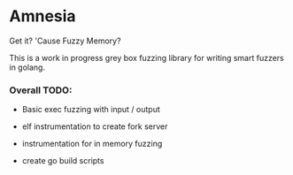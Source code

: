 # Amnesia

Get it? 'Cause Fuzzy Memory?

This is a work in progress grey box fuzzing library for writing smart fuzzers in golang.

### Overall TODO:

- Basic exec fuzzing with input / output

- elf instrumentation to create fork server

- instrumentation for in memory fuzzing

- create go build scripts
